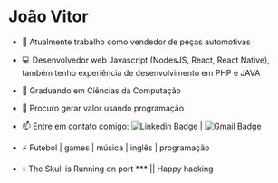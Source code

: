 
# João Vitor 
- 🔭 Atualmente trabalho como vendedor de peças automotivas 
- 💻 Desenvolvedor web Javascript (NodesJS, React, React Native), também tenho experiência de desenvolvimento em PHP e JAVA
- 🌱 Graduando em Ciências da Computação
- 👯 Procuro gerar valor usando programação
- 📫 Entre em contato comigo: [![Linkedin Badge](https://img.shields.io/badge/-JoãoVitor-blue?style=flat-square&logo=Linkedin&logoColor=white&link=https://www.linkedin.com/in/jo%C3%A3o-vitor-faria-7604b617b/)](https://www.linkedin.com/in/jo%C3%A3o-vitor-faria-7604b617b/)
| [![Gmail Badge](https://img.shields.io/badge/-jvfaria015@gmail.com-c14438?style=flat-square&logo=Gmail&logoColor=white&link=mailto:jvfaria015@gmail.com)](mailto:jvfaria015@gmail.com)


- ⚡ Futebol | games | música | inglês | programação
- 💀 The Skull is Running on port *** || Happy hacking






